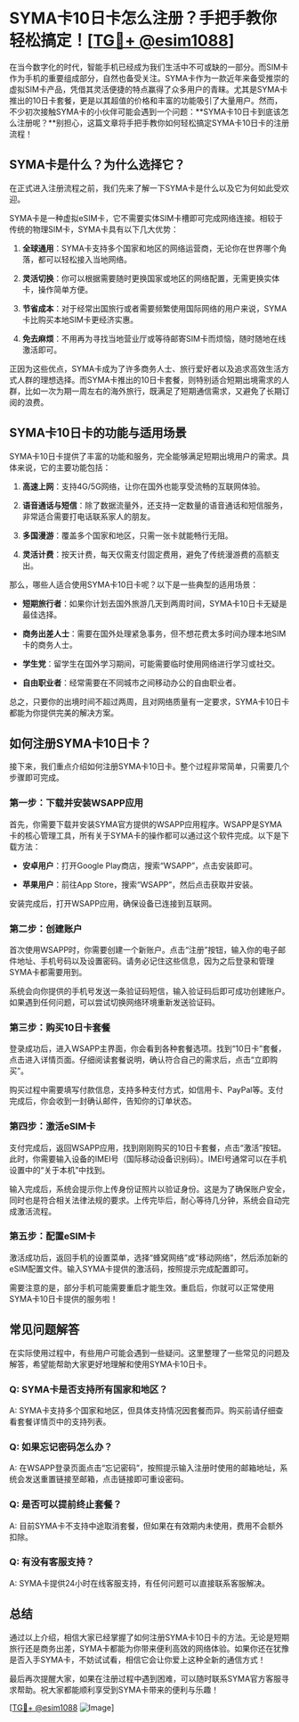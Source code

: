 # SYMA卡10日卡怎么注册？手把手教你轻松搞定！[[TG💪+ @esim1088](https://t.me/s/esim1088)]

在当今数字化的时代，智能手机已经成为我们生活中不可或缺的一部分。而SIM卡作为手机的重要组成部分，自然也备受关注。SYMA卡作为一款近年来备受推崇的虚拟SIM卡产品，凭借其灵活便捷的特点赢得了众多用户的青睐。尤其是SYMA卡推出的10日卡套餐，更是以其超值的价格和丰富的功能吸引了大量用户。然而，不少初次接触SYMA卡的小伙伴可能会遇到一个问题：**SYMA卡10日卡到底该怎么注册呢？**别担心，这篇文章将手把手教你如何轻松搞定SYMA卡10日卡的注册流程！

## SYMA卡是什么？为什么选择它？

在正式进入注册流程之前，我们先来了解一下SYMA卡是什么以及它为何如此受欢迎。

SYMA卡是一种虚拟eSIM卡，它不需要实体SIM卡槽即可完成网络连接。相较于传统的物理SIM卡，SYMA卡具有以下几大优势：

1. **全球通用**：SYMA卡支持多个国家和地区的网络运营商，无论你在世界哪个角落，都可以轻松接入当地网络。
   
2. **灵活切换**：你可以根据需要随时更换国家或地区的网络配置，无需更换实体卡，操作简单方便。

3. **节省成本**：对于经常出国旅行或者需要频繁使用国际网络的用户来说，SYMA卡比购买本地SIM卡更经济实惠。

4. **免去麻烦**：不用再为寻找当地营业厅或等待邮寄SIM卡而烦恼，随时随地在线激活即可。

正因为这些优点，SYMA卡成为了许多商务人士、旅行爱好者以及追求高效生活方式人群的理想选择。而SYMA卡推出的10日卡套餐，则特别适合短期出境需求的人群，比如一次为期一周左右的海外旅行，既满足了短期通信需求，又避免了长期订阅的浪费。

## SYMA卡10日卡的功能与适用场景

SYMA卡10日卡提供了丰富的功能和服务，完全能够满足短期出境用户的需求。具体来说，它的主要功能包括：

1. **高速上网**：支持4G/5G网络，让你在国外也能享受流畅的互联网体验。

2. **语音通话与短信**：除了数据流量外，还支持一定数量的语音通话和短信服务，非常适合需要打电话联系家人的朋友。

3. **多国漫游**：覆盖多个国家和地区，只需一张卡就能畅行无阻。

4. **灵活计费**：按天计费，每天仅需支付固定费用，避免了传统漫游费的高额支出。

那么，哪些人适合使用SYMA卡10日卡呢？以下是一些典型的适用场景：

- **短期旅行者**：如果你计划去国外旅游几天到两周时间，SYMA卡10日卡无疑是最佳选择。
  
- **商务出差人士**：需要在国外处理紧急事务，但不想花费太多时间办理本地SIM卡的商务人士。

- **学生党**：留学生在国外学习期间，可能需要临时使用网络进行学习或社交。

- **自由职业者**：经常需要在不同城市之间移动办公的自由职业者。

总之，只要你的出境时间不超过两周，且对网络质量有一定要求，SYMA卡10日卡都能为你提供完美的解决方案。

## 如何注册SYMA卡10日卡？

接下来，我们重点介绍如何注册SYMA卡10日卡。整个过程非常简单，只需要几个步骤即可完成。

### 第一步：下载并安装WSAPP应用

首先，你需要下载并安装SYMA官方提供的WSAPP应用程序。WSAPP是SYMA卡的核心管理工具，所有关于SYMA卡的操作都可以通过这个软件完成。以下是下载方法：

- **安卓用户**：打开Google Play商店，搜索“WSAPP”，点击安装即可。
  
- **苹果用户**：前往App Store，搜索“WSAPP”，然后点击获取并安装。

安装完成后，打开WSAPP应用，确保设备已连接到互联网。

### 第二步：创建账户

首次使用WSAPP时，你需要创建一个新账户。点击“注册”按钮，输入你的电子邮件地址、手机号码以及设置密码。请务必记住这些信息，因为之后登录和管理SYMA卡都需要用到。

系统会向你提供的手机号发送一条验证码短信，输入验证码后即可成功创建账户。如果遇到任何问题，可以尝试切换网络环境重新发送验证码。

### 第三步：购买10日卡套餐

登录成功后，进入WSAPP主界面，你会看到各种套餐选项。找到“10日卡”套餐，点击进入详情页面。仔细阅读套餐说明，确认符合自己的需求后，点击“立即购买”。

购买过程中需要填写付款信息，支持多种支付方式，如信用卡、PayPal等。支付完成后，你会收到一封确认邮件，告知你的订单状态。

### 第四步：激活eSIM卡

支付完成后，返回WSAPP应用，找到刚刚购买的10日卡套餐，点击“激活”按钮。此时，你需要输入设备的IMEI号（国际移动设备识别码）。IMEI号通常可以在手机设置中的“关于本机”中找到。

输入完成后，系统会提示你上传身份证照片以验证身份。这是为了确保账户安全，同时也是符合相关法律法规的要求。上传完毕后，耐心等待几分钟，系统会自动完成激活流程。

### 第五步：配置eSIM卡

激活成功后，返回手机的设置菜单，选择“蜂窝网络”或“移动网络”，然后添加新的eSIM配置文件。输入SYMA卡提供的激活码，按照提示完成配置即可。

需要注意的是，部分手机可能需要重启才能生效。重启后，你就可以正常使用SYMA卡10日卡提供的服务啦！

## 常见问题解答

在实际使用过程中，有些用户可能会遇到一些疑问。这里整理了一些常见的问题及解答，希望能帮助大家更好地理解和使用SYMA卡10日卡。

### Q: SYMA卡是否支持所有国家和地区？
A: SYMA卡支持多个国家和地区，但具体支持情况因套餐而异。购买前请仔细查看套餐详情页中的支持列表。

### Q: 如果忘记密码怎么办？
A: 在WSAPP登录页面点击“忘记密码”，按照提示输入注册时使用的邮箱地址，系统会发送重置链接至邮箱，点击链接即可重设密码。

### Q: 是否可以提前终止套餐？
A: 目前SYMA卡不支持中途取消套餐，但如果在有效期内未使用，费用不会额外扣除。

### Q: 有没有客服支持？
A: SYMA卡提供24小时在线客服支持，有任何问题可以直接联系客服解决。

## 总结

通过以上介绍，相信大家已经掌握了如何注册SYMA卡10日卡的方法。无论是短期旅行还是商务出差，SYMA卡都能为你带来便利高效的网络体验。如果你还在犹豫是否入手SYMA卡，不妨试试看，相信它会让你爱上这种全新的通信方式！

最后再次提醒大家，如果在注册过程中遇到困难，可以随时联系SYMA官方客服寻求帮助。祝大家都能顺利享受到SYMA卡带来的便利与乐趣！

[[TG💪+ @esim1088](https://t.me/s/esim1088) ![Image](https://i.postimg.cc/4NQfJmqS/Snipaste-2025-05-13-00-14-12.png)]